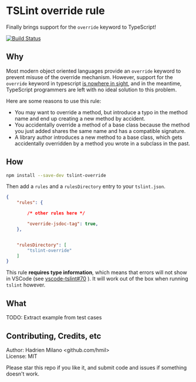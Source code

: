 TSLint override rule
====================

Finally brings support for the `override` keyword to TypeScript!

[![Build Status](https://travis-ci.org/hmil/tslint-override.svg?branch=master)](https://travis-ci.org/hmil/tslint-override)

## Why

Most modern object oriented languages provide an `override` keyword to prevent misuse of the override mechanism. However, support for the `override` keyword in typescript [is nowhere in sight](https://github.com/Microsoft/TypeScript/issues/2000), and in the meantime, TypeScript programmers are left with no ideal solution to this problem.

Here are some reasons to use this rule:
- You may want to override a method, but introduce a typo in the method name and end up creating a new method by accident.
- You accidentally override a method of a base class because the method you just added shares the same name and has a compatible signature.
- A library author introduces a new method to a base class, which gets accidentally overridden by a method you wrote in a subclass in the past.

## How

```sh
npm install --save-dev tslint-override
```

Then add a `rules` and a `rulesDirectory` entry to your `tslint.json`.

```json
{
    "rules": {

        /* other rules here */

        "override-jsdoc-tag": true,
    },


    "rulesDirectory": [
        "tslint-override"
    ]
}
```

This rule **requires type information**, which means that errors will not show in VSCode (see [vscode-tslint#70](https://github.com/Microsoft/vscode-tslint/issues/70) ). It will work out of the box when running `tslint` however.

## What

TODO: Extract example from test cases

## Contributing, Credits, etc

Author: Hadrien Milano <github.com/hmil>  
License: MIT

Please star this repo if you like it, and submit code and issues if something doesn't work.
